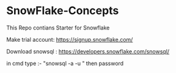 # SnowFlake-Concepts

This Repo contians Starter for Snowflake

Make trial account: https://signup.snowflake.com/

Download snowsql : https://developers.snowflake.com/snowsql/

in cmd type :- "snowsql -a <AccountName> -u <Username>"
then password

